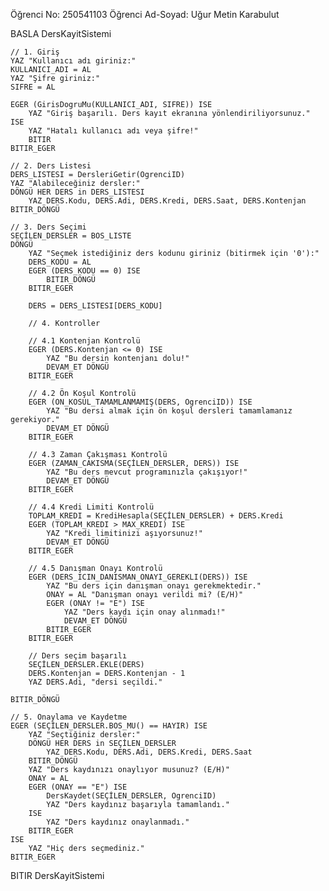 Öğrenci No: 250541103
Öğrenci Ad-Soyad: Uğur Metin Karabulut

BASLA DersKayitSistemi

    // 1. Giriş
    YAZ "Kullanıcı adı giriniz:"
    KULLANICI_ADI = AL
    YAZ "Şifre giriniz:"
    SIFRE = AL

    EGER (GirisDogruMu(KULLANICI_ADI, SIFRE)) ISE
        YAZ "Giriş başarılı. Ders kayıt ekranına yönlendiriliyorsunuz."
    ISE
        YAZ "Hatalı kullanıcı adı veya şifre!"
        BITIR
    BITIR_EGER

    // 2. Ders Listesi
    DERS_LISTESI = DersleriGetir(OgrenciID)
    YAZ "Alabileceğiniz dersler:"
    DÖNGÜ HER DERS in DERS_LISTESI
        YAZ DERS.Kodu, DERS.Adi, DERS.Kredi, DERS.Saat, DERS.Kontenjan
    BITIR_DÖNGÜ

    // 3. Ders Seçimi
    SEÇİLEN_DERSLER = BOS_LISTE
    DÖNGÜ
        YAZ "Seçmek istediğiniz ders kodunu giriniz (bitirmek için '0'):"
        DERS_KODU = AL
        EGER (DERS_KODU == 0) ISE
            BITIR_DÖNGÜ
        BITIR_EGER

        DERS = DERS_LISTESI[DERS_KODU]

        // 4. Kontroller

        // 4.1 Kontenjan Kontrolü
        EGER (DERS.Kontenjan <= 0) ISE
            YAZ "Bu dersin kontenjanı dolu!"
            DEVAM_ET DÖNGÜ
        BITIR_EGER

        // 4.2 Ön Koşul Kontrolü
        EGER (ON_KOSUL_TAMAMLANMAMIŞ(DERS, OgrenciID)) ISE
            YAZ "Bu dersi almak için ön koşul dersleri tamamlamanız gerekiyor."
            DEVAM_ET DÖNGÜ
        BITIR_EGER

        // 4.3 Zaman Çakışması Kontrolü
        EGER (ZAMAN_CAKISMA(SEÇİLEN_DERSLER, DERS)) ISE
            YAZ "Bu ders mevcut programınızla çakışıyor!"
            DEVAM_ET DÖNGÜ
        BITIR_EGER

        // 4.4 Kredi Limiti Kontrolü
        TOPLAM_KREDI = KrediHesapla(SEÇİLEN_DERSLER) + DERS.Kredi
        EGER (TOPLAM_KREDI > MAX_KREDI) ISE
            YAZ "Kredi limitinizi aşıyorsunuz!"
            DEVAM_ET DÖNGÜ
        BITIR_EGER

        // 4.5 Danışman Onayı Kontrolü
        EGER (DERS_ICIN_DANISMAN_ONAYI_GEREKLI(DERS)) ISE
            YAZ "Bu ders için danışman onayı gerekmektedir."
            ONAY = AL "Danışman onayı verildi mi? (E/H)"
            EGER (ONAY != "E") ISE
                YAZ "Ders kaydı için onay alınmadı!"
                DEVAM_ET DÖNGÜ
            BITIR_EGER
        BITIR_EGER

        // Ders seçim başarılı
        SEÇİLEN_DERSLER.EKLE(DERS)
        DERS.Kontenjan = DERS.Kontenjan - 1
        YAZ DERS.Adi, "dersi seçildi."

    BITIR_DÖNGÜ

    // 5. Onaylama ve Kaydetme
    EGER (SEÇİLEN_DERSLER.BOS_MU() == HAYIR) ISE
        YAZ "Seçtiğiniz dersler:"
        DÖNGÜ HER DERS in SEÇİLEN_DERSLER
            YAZ DERS.Kodu, DERS.Adi, DERS.Kredi, DERS.Saat
        BITIR_DÖNGÜ
        YAZ "Ders kaydınızı onaylıyor musunuz? (E/H)"
        ONAY = AL
        EGER (ONAY == "E") ISE
            DersKaydet(SEÇİLEN_DERSLER, OgrenciID)
            YAZ "Ders kaydınız başarıyla tamamlandı."
        ISE
            YAZ "Ders kaydınız onaylanmadı."
        BITIR_EGER
    ISE
        YAZ "Hiç ders seçmediniz."
    BITIR_EGER

BITIR DersKayitSistemi